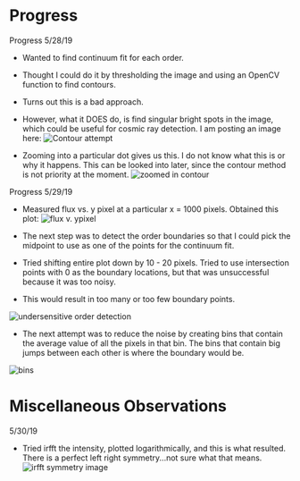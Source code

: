 # Progress

Progress 5/28/19
* Wanted to find continuum fit for each order.
* Thought I could do it by thresholding the image and using an OpenCV function to find contours.
* Turns out this is a bad approach.
* However, what it DOES do, is find singular bright spots in the image, which could be useful for cosmic ray detection. I am posting an image here: 
![Contour attempt](assets/contours_image.png)

* Zooming into a particular dot gives us this. I do not know what this is or why it happens. This can be looked into later, since the contour method is not priority at the moment.
![zoomed in contour](assets/zoomed_in_on_contour_bright_spot.png)

Progress 5/29/19
* Measured flux vs. y pixel at a particular x = 1000 pixels.
Obtained this plot: 
![flux v. ypixel](assets/fluxvypixel.png)

* The next step was to detect the order boundaries so that I could pick the midpoint to use as one of the points for the continuum fit.
* Tried shifting entire plot down by 10 - 20 pixels. Tried to use intersection points with 0 as the boundary locations, but that was unsuccessful
because it was too noisy.
* This would result in too many or too few boundary points.

![undersensitive order detection](assets/undersensitive_order_detection.png)

* The next attempt was to reduce the noise by creating bins that contain the average value of all the pixels in that bin. The bins that contain big jumps between each
other is where the boundary would be.

![bins](assets/binaveragevbinnumber.png)



# Miscellaneous Observations
5/30/19
* Tried irfft the intensity, plotted logarithmically, and this is what resulted. There is a perfect left right symmetry...not sure what that means.
![irfft symmetry image](assets/irfft_intensity.png)
